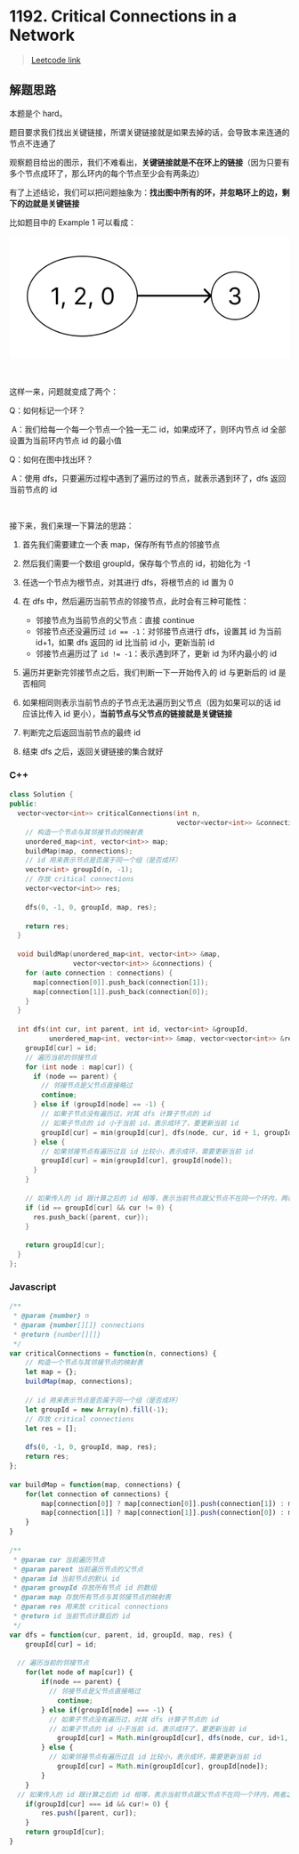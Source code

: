 # 1192. Critical Connections in a Network

> [Leetcode link](https://leetcode.com/problems/critical-connections-in-a-network/)



## 解题思路

本题是个 hard。

题目要求我们找出关键链接，所谓关键链接就是如果去掉的话，会导致本来连通的节点不连通了

观察题目给出的图示，我们不难看出，**关键链接就是不在环上的链接**（因为只要有多个节点成环了，那么环内的每个节点至少会有两条边）

有了上述结论，我们可以把问题抽象为：**找出图中所有的环，并忽略环上的边，剩下的边就是关键链接**

比如题目中的 Example 1 可以看成：

![](../assets/1192.svg)

<br />

这样一来，问题就变成了两个：

Q：如何标记一个环？

​	A：我们给每一个每一个节点一个独一无二 id，如果成环了，则环内节点 id 全部设置为当前环内节点 id 的最小值

Q：如何在图中找出环？

​	A：使用 dfs，只要遍历过程中遇到了遍历过的节点，就表示遇到环了，dfs 返回当前节点的 id

<br />

接下来，我们来理一下算法的思路：

1. 首先我们需要建立一个表 map，保存所有节点的邻接节点
2. 然后我们需要一个数组 groupId，保存每个节点的 id，初始化为 -1
3. 任选一个节点为根节点，对其进行 dfs，将根节点的 id 置为 0
4. 在 dfs 中，然后遍历当前节点的邻接节点，此时会有三种可能性：
   - 邻接节点为当前节点的父节点：直接 continue
   - 邻接节点还没遍历过 `id == -1`：对邻接节点进行 dfs，设置其 id 为当前 id+1，如果 dfs 返回的 id 比当前 id 小，更新当前 id
   - 邻接节点遍历过了 `id != -1`：表示遇到环了，更新 id 为环内最小的 id

5. 遍历并更新完邻接节点之后，我们判断一下一开始传入的 id 与更新后的 id 是否相同
6. 如果相同则表示当前节点的子节点无法遍历到父节点（因为如果可以的话 id 应该比传入 id 更小），**当前节点与父节点的链接就是关键链接**
7. 判断完之后返回当前节点的最终 id
8. 结束 dfs 之后，返回关键链接的集合就好



### C++

```cpp
class Solution {
public:
  vector<vector<int>> criticalConnections(int n,
                                          vector<vector<int>> &connections) {
    // 构造一个节点与其邻接节点的映射表
    unordered_map<int, vector<int>> map;
    buildMap(map, connections);
    // id 用来表示节点是否属于同一个组（是否成环）
    vector<int> groupId(n, -1);
    // 存放 critical connections
    vector<vector<int>> res;

    dfs(0, -1, 0, groupId, map, res);

    return res;
  }

  void buildMap(unordered_map<int, vector<int>> &map,
                vector<vector<int>> &connections) {
    for (auto connection : connections) {
      map[connection[0]].push_back(connection[1]);
      map[connection[1]].push_back(connection[0]);
    }
  }

  int dfs(int cur, int parent, int id, vector<int> &groupId,
          unordered_map<int, vector<int>> &map, vector<vector<int>> &res) {
    groupId[cur] = id;
    // 遍历当前的邻接节点
    for (int node : map[cur]) {
      if (node == parent) {
        // 邻接节点是父节点直接略过
        continue;
      } else if (groupId[node] == -1) {
        // 如果子节点没有遍历过，对其 dfs 计算子节点的 id
        // 如果子节点的 id 小于当前 id，表示成环了，要更新当前 id
        groupId[cur] = min(groupId[cur], dfs(node, cur, id + 1, groupId, map, res));
      } else {
        // 如果邻接节点有遍历过且 id 比较小，表示成环，需要更新当前 id
        groupId[cur] = min(groupId[cur], groupId[node]);
      }
    }

    // 如果传入的 id 跟计算之后的 id 相等，表示当前节点跟父节点不在同一个环内，两者之间的链接就是 critical connection
    if (id == groupId[cur] && cur != 0) {
      res.push_back({parent, cur});
    }

    return groupId[cur];
  }
};
```



### Javascript

```js
/**
 * @param {number} n
 * @param {number[][]} connections
 * @return {number[][]}
 */
var criticalConnections = function(n, connections) {
    // 构造一个节点与其邻接节点的映射表
    let map = {};
    buildMap(map, connections);
    
    // id 用来表示节点是否属于同一个组（是否成环）
    let groupId = new Array(n).fill(-1);
    // 存放 critical connections
    let res = [];
    
    dfs(0, -1, 0, groupId, map, res);
    return res;
};

var buildMap = function(map, connections) {
    for(let connection of connections) {
        map[connection[0]] ? map[connection[0]].push(connection[1]) : map[connection[0]] = [connection[1]];
        map[connection[1]] ? map[connection[1]].push(connection[0]) : map[connection[1]] = [connection[0]];
    }
}

/**
 * @param cur 当前遍历节点
 * @param parent 当前遍历节点的父节点
 * @param id 当前节点的默认 id
 * @param groupId 存放所有节点 id 的数组
 * @param map 存放所有节点与其邻接节点的映射表
 * @param res 用来放 critical connections
 * @return id 当前节点计算后的 id
 */
var dfs = function(cur, parent, id, groupId, map, res) {
    groupId[cur] = id;
    
  // 遍历当前的邻接节点
    for(let node of map[cur]) {
        if(node == parent) {
          // 邻接节点是父节点直接略过
            continue;
        } else if(groupId[node] === -1) {
          // 如果子节点没有遍历过，对其 dfs 计算子节点的 id
          // 如果子节点的 id 小于当前 id，表示成环了，要更新当前 id
            groupId[cur] = Math.min(groupId[cur], dfs(node, cur, id+1, groupId, map, res));
        } else {
          // 如果邻接节点有遍历过且 id 比较小，表示成环，需要更新当前 id
            groupId[cur] = Math.min(groupId[cur], groupId[node]);
        }
    }
  // 如果传入的 id 跟计算之后的 id 相等，表示当前节点跟父节点不在同一个环内，两者之间的链接就是 critical connection
    if(groupId[cur] === id && cur!= 0) {
        res.push([parent, cur]);
    }
    return groupId[cur];
}
```

